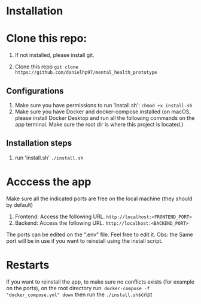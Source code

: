 # Installation

# Clone this repo:

1. If not installed, please install git.

2. Clone this repo
```git clone https://github.com/danielhp97/mental_health_prototype```

## Configurations
1. Make sure you have permissions to run 'install.sh':
```chmod +x install.sh```
2. Make sure you have Docker and docker-compose installed (on macOS, please install Docker Desktop and run all the following commands on the app terminal. Make sure the root dir is where this project is located.)

## Installation steps
1. run 'install.sh'
```./install.sh```


# Acccess the app
Make sure all the indicated ports are free on the local machine (they should by default) 

1. Frontend:
Access the following URL. ```http://localhost:<FRONTEND_PORT>```
2. Backend:
Access the following URL. ```http://localhost:<BACKEND_PORT>```

The ports can be edited on the ".env" file. Feel free to edit it.
Obs: the Same port will be in use if you want to reinstall using the install script.

# Restarts

If you want to reinstall the app, to make sure no conflicts exists (for example on the ports), on the root directory run.
```docker-compose -f "docker_compose.yml" down``` then run the ```./install.sh```script